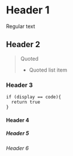 # Header 1
Regular text

## Header 2
> Quoted
> - Quoted list item

### Header 3
```
if (display == code){
  return true
}
```

#### Header 4

##### Header 5

###### Header 6
